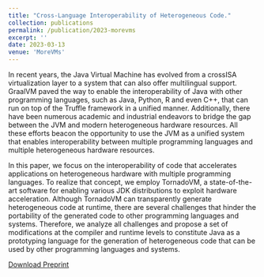 ```yaml
---
title: "Cross-Language Interoperability of Heterogeneous Code."
collection: publications
permalink: /publication/2023-morevms
excerpt: ''
date: 2023-03-13
venue: 'MoreVMs'
---
```


In recent years, the Java Virtual Machine has evolved from a crossISA virtualization layer to a system that can also offer multilingual support. GraalVM paved the way to enable the interoperability of Java with other programming languages, such as Java, Python, R and even C++, that can run on top of the Truffle framework in a unified manner. Additionally, there have been numerous academic and industrial endeavors to bridge the gap between the JVM and modern heterogeneous hardware resources. All these efforts beacon the opportunity to use the JVM as a unified system that enables interoperability between multiple programming languages and multiple heterogeneous hardware resources.

In this paper, we focus on the interoperability of code that accelerates applications on heterogeneous hardware with multiple programming languages. To realize that concept, we employ TornadoVM, a state-of-the-art software for enabling various JDK distributions to exploit hardware acceleration. Although TornadoVM can transparently generate heterogeneous code at runtime, there are several challenges that hinder the portability of the generated code to other programming languages and systems. Therefore, we analyze all challenges and propose a set of modifications at the compiler and runtime levels to constitute Java as a prototyping language for the generation of heterogeneous code that can be used by other programming languages and systems.

[Download Preprint](https://stratika.github.io/files/Stratikopoulos-MoreVMs2023-Preprint.pdf)